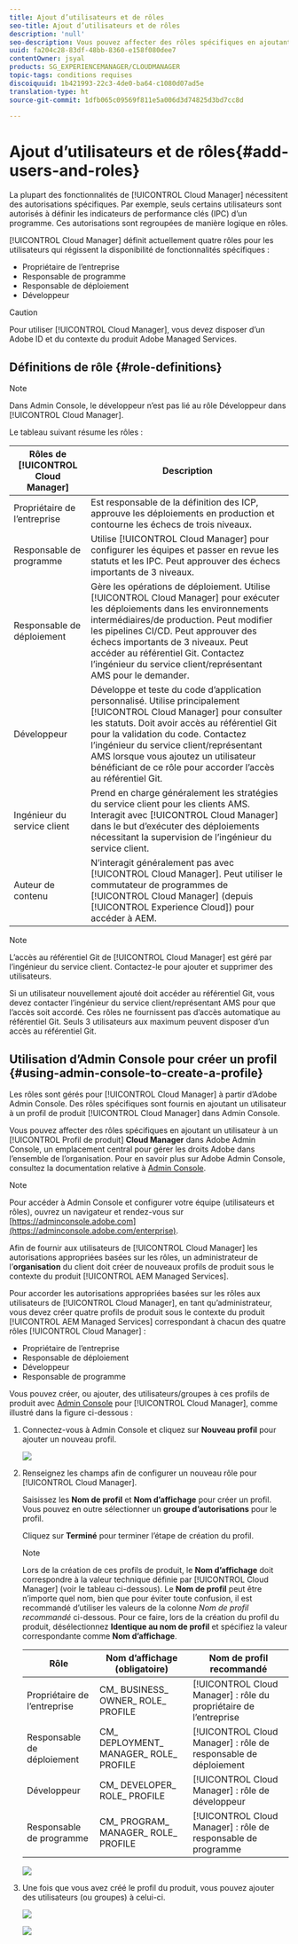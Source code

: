 ```yaml
---
title: Ajout d’utilisateurs et de rôles
seo-title: Ajout d’utilisateurs et de rôles
description: 'null'
seo-description: Vous pouvez affecter des rôles spécifiques en ajoutant un utilisateur à un profil de produit Cloud Manager dans Admin Console. Pour en savoir plus, consultez cette section.
uuid: fa204c28-83df-48bb-8360-e158f080dee7
contentOwner: jsyal
products: SG_EXPERIENCEMANAGER/CLOUDMANAGER
topic-tags: conditions requises
discoiquuid: 1b421993-22c3-4de0-ba64-c1080d07ad5e
translation-type: ht
source-git-commit: 1dfb065c09569f811e5a006d3d74825d3bd7cc8d

---
```



# Ajout d’utilisateurs et de rôles{#add-users-and-roles}

La plupart des fonctionnalités de [!UICONTROL Cloud Manager] nécessitent des autorisations spécifiques. Par exemple, seuls certains utilisateurs sont autorisés à définir les indicateurs de performance clés (IPC) d’un programme. Ces autorisations sont regroupées de manière logique en rôles.

[!UICONTROL Cloud Manager] définit actuellement quatre rôles pour les utilisateurs qui régissent la disponibilité de fonctionnalités spécifiques :

* Propriétaire de l’entreprise
* Responsable de programme
* Responsable de déploiement
* Développeur

>[!CAUTION]
>
>Pour utiliser [!UICONTROL Cloud Manager], vous devez disposer d’un Adobe ID et du contexte du produit Adobe Managed Services.

## Définitions de rôle {#role-definitions}

>[!NOTE]
>
>Dans Admin Console, le développeur n’est pas lié au rôle Développeur dans [!UICONTROL Cloud Manager].

Le tableau suivant résume les rôles :

| Rôles de [!UICONTROL Cloud Manager] | Description |
|--- |--- |
| Propriétaire de l’entreprise | Est responsable de la définition des ICP, approuve les déploiements en production et contourne les échecs de trois niveaux. |
| Responsable de programme | Utilise [!UICONTROL Cloud Manager] pour configurer les équipes et passer en revue les statuts et les IPC. Peut approuver des échecs importants de 3 niveaux. |
| Responsable de déploiement | Gère les opérations de déploiement. Utilise [!UICONTROL Cloud Manager] pour exécuter les déploiements dans les environnements intermédiaires/de production. Peut modifier les pipelines CI/CD. Peut approuver des échecs importants de 3 niveaux. Peut accéder au référentiel Git. Contactez l’ingénieur du service client/représentant AMS pour le demander. |
| Développeur | Développe et teste du code d’application personnalisé. Utilise principalement [!UICONTROL Cloud Manager] pour consulter les statuts. Doit avoir accès au référentiel Git pour la validation du code. Contactez l’ingénieur du service client/représentant AMS lorsque vous ajoutez un utilisateur bénéficiant de ce rôle pour accorder l’accès au référentiel Git. |
| Ingénieur du service client | Prend en charge généralement les stratégies du service client pour les clients AMS. Interagit avec [!UICONTROL Cloud Manager] dans le but d’exécuter des déploiements nécessitant la supervision de l’ingénieur du service client. |
| Auteur de contenu | N’interagit généralement pas avec [!UICONTROL Cloud Manager]. Peut utiliser le commutateur de programmes de [!UICONTROL Cloud Manager] (depuis [!UICONTROL Experience Cloud]) pour accéder à AEM. |

>[!NOTE]
>
>L’accès au référentiel Git de [!UICONTROL Cloud Manager] est géré par l’ingénieur du service client. Contactez-le pour ajouter et supprimer des utilisateurs.
>
>Si un utilisateur nouvellement ajouté doit accéder au référentiel Git, vous devez contacter l’ingénieur du service client/représentant AMS pour que l’accès soit accordé. Ces rôles ne fournissent pas d’accès automatique au référentiel Git. Seuls 3 utilisateurs aux maximum peuvent disposer d’un accès au référentiel Git.

## Utilisation d’Admin Console pour créer un profil {#using-admin-console-to-create-a-profile}

Les rôles sont gérés pour [!UICONTROL Cloud Manager] à partir d’Adobe Admin Console. Des rôles spécifiques sont fournis en ajoutant un utilisateur à un profil de produit [!UICONTROL Cloud Manager] dans Admin Console.

Vous pouvez affecter des rôles spécifiques en ajoutant un utilisateur à un [!UICONTROL Profil de produit] **Cloud Manager** dans Adobe Admin Console, un emplacement central pour gérer les droits Adobe dans l’ensemble de l’organisation. Pour en savoir plus sur Adobe Admin Console, consultez la documentation relative à [Admin Console](https://helpx.adobe.com/fr/enterprise/using/admin-console.html).

>[!NOTE]
>
>Pour accéder à Admin Console et configurer votre équipe (utilisateurs et rôles), ouvrez un navigateur et rendez-vous sur [https://adminconsole.adobe.com](https://adminconsole.adobe.com/enterprise).

Afin de fournir aux utilisateurs de [!UICONTROL Cloud Manager] les autorisations appropriées basées sur les rôles, un administrateur de l’**organisation** du client doit créer de nouveaux profils de produit sous le contexte du produit [!UICONTROL AEM Managed Services].

Pour accorder les autorisations appropriées basées sur les rôles aux utilisateurs de [!UICONTROL Cloud Manager], en tant qu’administrateur, vous devez créer quatre profils de produit sous le contexte du produit [!UICONTROL AEM Managed Services] correspondant à chacun des quatre rôles [!UICONTROL Cloud Manager] :

* Propriétaire de l’entreprise
* Responsable de déploiement
* Développeur
* Responsable de programme

Vous pouvez créer, ou ajouter, des utilisateurs/groupes à ces profils de produit avec [Admin Console](https://adminconsole.adobe.com/) pour [!UICONTROL Cloud Manager], comme illustré dans la figure ci-dessous :

1. Connectez-vous à Admin Console et cliquez sur **Nouveau profil** pour ajouter un nouveau profil.

   ![](assets/admin_console_roles-1.png)

1. Renseignez les champs afin de configurer un nouveau rôle pour [!UICONTROL Cloud Manager].

   Saisissez les **Nom de profil** et **Nom d’affichage** pour créer un profil. Vous pouvez en outre sélectionner un **groupe d’autorisations** pour le profil.

   Cliquez sur **Terminé** pour terminer l’étape de création du profil.

   >[!NOTE]
   >
   >Lors de la création de ces profils de produit, le **Nom d’affichage** doit correspondre à la valeur technique définie par [!UICONTROL Cloud Manager] (voir le tableau ci-dessous). Le **Nom de profil** peut être n’importe quel nom, bien que pour éviter toute confusion, il est recommandé d’utiliser les valeurs de la colonne *Nom de profil recommandé* ci-dessous. Pour ce faire, lors de la création du profil du produit, désélectionnez **Identique au nom de profil** et spécifiez la valeur correspondante comme **Nom d’affichage**.

   | **Rôle** | **Nom d’affichage (obligatoire)** | **Nom de profil recommandé** |
   |---|---|---|
   | Propriétaire de l’entreprise | CM_ BUSINESS_ OWNER_ ROLE_ PROFILE | [!UICONTROL Cloud Manager] : rôle du propriétaire de l’entreprise |
   | Responsable de déploiement | CM_ DEPLOYMENT_ MANAGER_ ROLE_ PROFILE | [!UICONTROL Cloud Manager] : rôle de responsable de déploiement |
   | Développeur | CM_ DEVELOPER_ ROLE_ PROFILE | [!UICONTROL Cloud Manager] : rôle de développeur |
   | Responsable de programme | CM_ PROGRAM_ MANAGER_ ROLE_ PROFILE | [!UICONTROL Cloud Manager] : rôle de responsable de programme |

   ![](assets/screen_shot_2018-05-04at171819.png)

1. Une fois que vous avez créé le profil du produit, vous pouvez ajouter des utilisateurs (ou groupes) à celui-ci.

   ![](assets/image2018-4-9_15-19-26.png)

   ![](assets/image2018-4-9_15-16-47.png)

